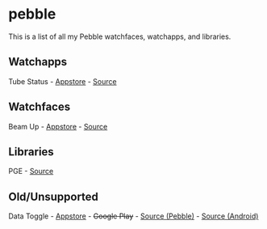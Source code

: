 # pebble

This is a list of all my Pebble watchfaces, watchapps, and libraries.


## Watchapps

Tube Status - [Appstore](https://apps.getpebble.com/applications/529e8742d7894b189c000012) - [Source](https://github.com/C-D-Lewis/tube-status)


## Watchfaces

Beam Up - [Appstore](http://apps.getpebble.com/en_US/application/5299d4da129af7d723000079) - [Source](https://github.com/C-D-Lewis/beam-up)


## Libraries

PGE - [Source](https://github.com/C-D-Lewis/pge)


## Old/Unsupported

Data Toggle - [Appstore](https://apps.getpebble.com/applications/5315d09e3184b45799000192) - ~~Google Play~~ - [Source (Pebble)](https://github.com/C-D-Lewis/data-toggle-pebble) - [Source (Android)](https://github.com/C-D-Lewis/data-toggle-android)